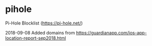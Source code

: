 # pihole
Pi-Hole Blocklist (https://pi-hole.net/)

2018-09-08
Added domains from https://guardianapp.com/ios-app-location-report-sep2018.html
